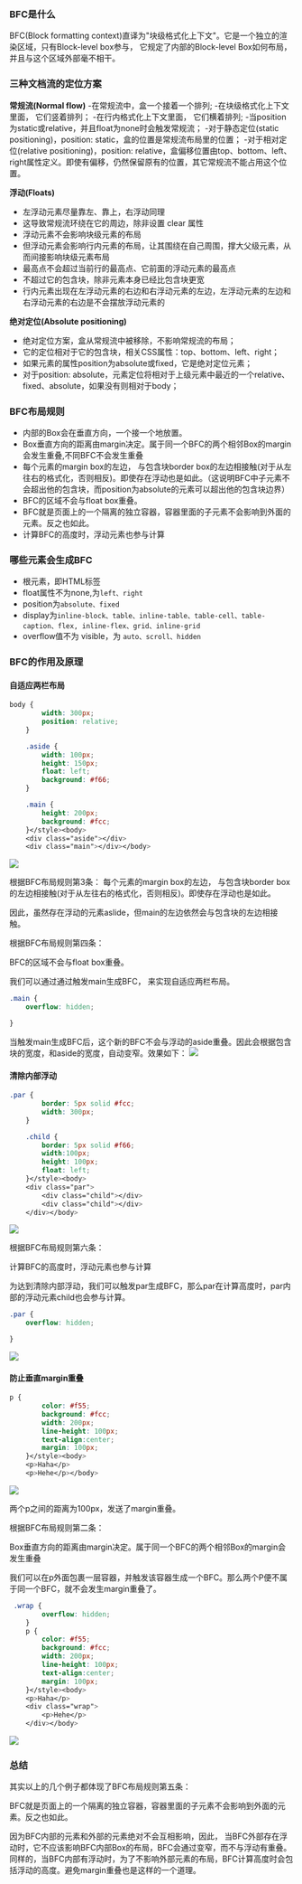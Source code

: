 ### BFC是什么
BFC(Block formatting context)直译为"块级格式化上下文"。它是一个独立的渲染区域，只有Block-level box参与， 它规定了内部的Block-level Box如何布局，并且与这个区域外部毫不相干。

### 三种文档流的定位方案
**常规流(Normal flow)**
-在常规流中，盒一个接着一个排列;
-在块级格式化上下文里面， 它们竖着排列；
-在行内格式化上下文里面， 它们横着排列;
-当position为static或relative，并且float为none时会触发常规流；
-对于静态定位(static positioning)，position: static，盒的位置是常规流布局里的位置；
-对于相对定位(relative positioning)，position: relative，盒偏移位置由top、bottom、left、right属性定义。即使有偏移，仍然保留原有的位置，其它常规流不能占用这个位置。

**浮动(Floats)**
- 左浮动元素尽量靠左、靠上，右浮动同理
- 这导致常规流环绕在它的周边，除非设置 clear 属性
- 浮动元素不会影响块级元素的布局
- 但浮动元素会影响行内元素的布局，让其围绕在自己周围，撑大父级元素，从而间接影响块级元素布局
- 最高点不会超过当前行的最高点、它前面的浮动元素的最高点
- 不超过它的包含块，除非元素本身已经比包含块更宽
- 行内元素出现在左浮动元素的右边和右浮动元素的左边，左浮动元素的左边和右浮动元素的右边是不会摆放浮动元素的

**绝对定位(Absolute positioning)**
- 绝对定位方案，盒从常规流中被移除，不影响常规流的布局；
- 它的定位相对于它的包含块，相关CSS属性：top、bottom、left、right；
- 如果元素的属性position为absolute或fixed，它是绝对定位元素；
- 对于position: absolute，元素定位将相对于上级元素中最近的一个relative、fixed、absolute，如果没有则相对于body；


### BFC布局规则
- 内部的Box会在垂直方向，一个接一个地放置。
- Box垂直方向的距离由margin决定。属于同一个BFC的两个相邻Box的margin会发生重叠,不同BFC不会发生重叠
- 每个元素的margin box的左边， 与包含块border box的左边相接触(对于从左往右的格式化，否则相反)。即使存在浮动也是如此。（这说明BFC中子元素不会超出他的包含块，而position为absolute的元素可以超出他的包含块边界）
- BFC的区域不会与float box重叠。
- BFC就是页面上的一个隔离的独立容器，容器里面的子元素不会影响到外面的元素。反之也如此。
- 计算BFC的高度时，浮动元素也参与计算

### 哪些元素会生成BFC
- 根元素，即HTML标签
- float属性不为none,为`left、right`
- position为`absolute、fixed`
- display为`inline-block、table、inline-table、table-cell、table-caption、flex, inline-flex、grid、inline-grid`
- overflow值不为 visible，为 `auto、scroll、hidden`

### BFC的作用及原理
#### 自适应两栏布局
```css
body {
        width: 300px;
        position: relative;
    }

    .aside {
        width: 100px;
        height: 150px;
        float: left;
        background: #f66;
    }

    .main {
        height: 200px;
        background: #fcc;
    }</style><body>
    <div class="aside"></div>
    <div class="main"></div></body>
```
![](../images/bfc-1.png)


根据BFC布局规则第3条：
每个元素的margin box的左边， 与包含块border box的左边相接触(对于从左往右的格式化，否则相反)。即使存在浮动也是如此。

因此，虽然存在浮动的元素aslide，但main的左边依然会与包含块的左边相接触。


根据BFC布局规则第四条：

BFC的区域不会与float box重叠。

我们可以通过通过触发main生成BFC， 来实现自适应两栏布局。
```css
.main {
    overflow: hidden;

}
```
当触发main生成BFC后，这个新的BFC不会与浮动的aside重叠。因此会根据包含块的宽度，和aside的宽度，自动变窄。效果如下：
![](../images/bfc-2.png)

#### 清除内部浮动
```css
.par {
        border: 5px solid #fcc;
        width: 300px;
    }

    .child {
        border: 5px solid #f66;
        width:100px;
        height: 100px;
        float: left;
    }</style><body>
    <div class="par">
        <div class="child"></div>
        <div class="child"></div>
    </div></body>
```
![](../images/bfc-3.png)

根据BFC布局规则第六条：

计算BFC的高度时，浮动元素也参与计算

为达到清除内部浮动，我们可以触发par生成BFC，那么par在计算高度时，par内部的浮动元素child也会参与计算。
```css
.par {
    overflow: hidden;

}
```
![](../images/bfc-4.png)

#### 防止垂直margin重叠
```css
p {
        color: #f55;
        background: #fcc;
        width: 200px;
        line-height: 100px;
        text-align:center;
        margin: 100px;
    }</style><body>
    <p>Haha</p>
    <p>Hehe</p></body>
```

![](../images/bfc-5.png)

两个p之间的距离为100px，发送了margin重叠。

根据BFC布局规则第二条：

Box垂直方向的距离由margin决定。属于同一个BFC的两个相邻Box的margin会发生重叠

我们可以在p外面包裹一层容器，并触发该容器生成一个BFC。那么两个P便不属于同一个BFC，就不会发生margin重叠了。
```css
 .wrap {
        overflow: hidden;
    }
    p {
        color: #f55;
        background: #fcc;
        width: 200px;
        line-height: 100px;
        text-align:center;
        margin: 100px;
    }</style><body>
    <p>Haha</p>
    <div class="wrap">
        <p>Hehe</p>
    </div></body>
```
![](../images/bfc-6.png)

### 总结

其实以上的几个例子都体现了BFC布局规则第五条：

BFC就是页面上的一个隔离的独立容器，容器里面的子元素不会影响到外面的元素。反之也如此。

因为BFC内部的元素和外部的元素绝对不会互相影响，因此， 当BFC外部存在浮动时，它不应该影响BFC内部Box的布局，BFC会通过变窄，而不与浮动有重叠。同样的，当BFC内部有浮动时，为了不影响外部元素的布局，BFC计算高度时会包括浮动的高度。避免margin重叠也是这样的一个道理。
